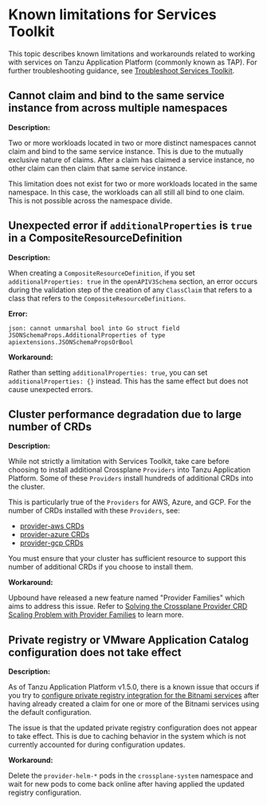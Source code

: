 # Known limitations for Services Toolkit

This topic describes known limitations and workarounds related to working with services on
Tanzu Application Platform (commonly known as TAP). For further troubleshooting guidance, see
[Troubleshoot Services Toolkit](../how-to-guides/troubleshooting.hbs.md).

## <a id="multi-workloads"></a> Cannot claim and bind to the same service instance from across multiple namespaces

**Description:**

Two or more workloads located in two or more distinct namespaces cannot claim and bind to the same
service instance.
This is due to the mutually exclusive nature of claims. After a claim has claimed a service instance,
no other claim can then claim that same service instance.

This limitation does not exist for two or more workloads located in the same namespace.
In this case, the workloads can all still all bind to one claim.
This is not possible across the namespace divide.

## <a id="compositeresourcedef"></a> Unexpected error if `additionalProperties` is `true` in a CompositeResourceDefinition

**Description:**

When creating a `CompositeResourceDefinition`, if you set `additionalProperties: true` in the
`openAPIV3Schema` section, an error occurs during the validation step of the creation of any
`ClassClaim` that refers to a class that refers to the `CompositeResourceDefinitions`.

**Error:**

```console
json: cannot unmarshal bool into Go struct field JSONSchemaProps.AdditionalProperties of type apiextensions.JSONSchemaPropsOrBool
```

**Workaround:**

Rather than setting `additionalProperties: true`, you can set `additionalProperties: {}` instead.
This has the same effect but does not cause unexpected errors.

## <a id="too-many-crds"></a> Cluster performance degradation due to large number of CRDs

**Description:**

While not strictly a limitation with Services Toolkit, take care before choosing to
install additional Crossplane `Providers` into Tanzu Application Platform.
Some of these `Providers` install hundreds of additional CRDs into the cluster.

This is particularly true of the `Providers` for AWS, Azure, and GCP.
For the number of CRDs installed with these `Providers`, see:

- [provider-aws CRDs](https://marketplace.upbound.io/providers/upbound/provider-aws/latest/crds)
- [provider-azure CRDs](https://marketplace.upbound.io/providers/upbound/provider-azure/latest/crds)
- [provider-gcp CRDs](https://marketplace.upbound.io/providers/upbound/provider-gcp/latest/crds)

You must ensure that your cluster has sufficient resource to support this number of additional CRDs
if you choose to install them.

**Workaround:**

Upbound have released a new feature named "Provider Families" which aims to address this issue. Refer to [Solving the Crossplane Provider CRD Scaling Problem with Provider Families](https://blog.crossplane.io/crd-scaling-provider-families/) to learn more.

## <a id="private-reg"></a> Private registry or VMware Application Catalog configuration does not take effect

**Description:**

As of Tanzu Application Platform v1.5.0, there is a known issue that occurs if you try to
[configure private registry integration for the Bitnami services](../../bitnami-services/how-to-guides/configure-private-reg-integration.hbs.md)
after having already created a claim for one or more of the Bitnami services using the default configuration.

The issue is that the updated private registry configuration does not appear to take effect.
This is due to caching behavior in the system which is not currently accounted for during configuration
updates.

**Workaround:**

Delete the `provider-helm-*` pods in the `crossplane-system` namespace and wait for new pods to come
back online after having applied the updated registry configuration.
